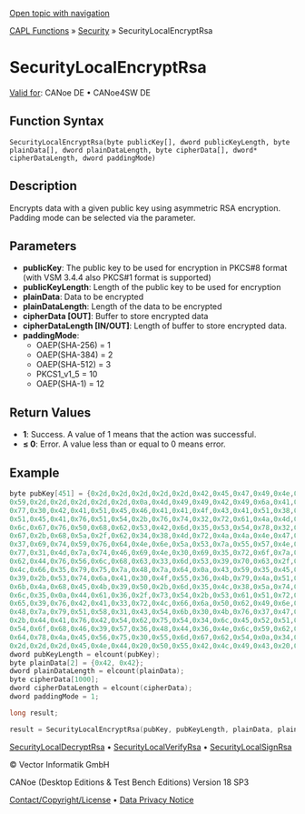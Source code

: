 [Open topic with navigation](../../../../../CANoeDEFamily.htm#Topics/CAPLFunctions/Security/Functions/CAPLfunctionSecurityLocalEncryptRsa.md)

[CAPL Functions](../../CAPLfunctions.md) » [Security](../CAPLFunctionsSecurityOverview.md) » SecurityLocalEncryptRsa

# SecurityLocalEncryptRsa

[Valid for](../../../Shared/FeatureAvailability.md): CANoe DE • CANoe4SW DE

## Function Syntax

```
SecurityLocalEncryptRsa(byte publicKey[], dword publicKeyLength, byte plainData[], dword plainDataLength, byte cipherData[], dword* cipherDataLength, dword paddingMode)
```

## Description

Encrypts data with a given public key using asymmetric RSA encryption. Padding mode can be selected via the parameter.

## Parameters

- **publicKey**: The public key to be used for encryption in PKCS#8 format (with VSM 3.4.4 also PKCS#1 format is supported)
- **publicKeyLength**: Length of the public key to be used for encryption
- **plainData**: Data to be encrypted
- **plainDataLength**: Length of the data to be encrypted
- **cipherData [OUT]**: Buffer to store encrypted data
- **cipherDataLength [IN/OUT]**: Length of buffer to store encrypted data.
- **paddingMode**:
  - OAEP(SHA-256) = 1
  - OAEP(SHA-384) = 2
  - OAEP(SHA-512) = 3
  - PKCS1_v1_5 = 10
  - OAEP(SHA-1) = 12

## Return Values

- **1**: Success. A value of 1 means that the action was successful.
- **≤ 0**: Error. A value less than or equal to 0 means error.

## Example

```c
byte pubKey[451] = {0x2d,0x2d,0x2d,0x2d,0x2d,0x42,0x45,0x47,0x49,0x4e,0x20,0x50,0x55,0x42,0x4c,0x49,0x43,0x20,0x4b,0x45,
0x59,0x2d,0x2d,0x2d,0x2d,0x2d,0x0a,0x4d,0x49,0x49,0x42,0x49,0x6a,0x41,0x4e,0x42,0x67,0x6b,0x71,0x68,0x6b,0x69,0x47,0x39,
0x77,0x30,0x42,0x41,0x51,0x45,0x46,0x41,0x41,0x4f,0x43,0x41,0x51,0x38,0x41,0x4d,0x49,0x49,0x42,0x43,0x67,0x4b,0x43,0x41,
0x51,0x45,0x41,0x76,0x51,0x54,0x2b,0x76,0x74,0x32,0x72,0x61,0x4a,0x4d,0x63,0x2b,0x56,0x35,0x5a,0x39,0x59,0x48,0x41,0x0a,
0x6c,0x67,0x76,0x50,0x68,0x62,0x53,0x42,0x6d,0x35,0x53,0x54,0x78,0x32,0x41,0x31,0x6e,0x4a,0x33,0x4d,0x53,0x39,0x79,0x77,
0x67,0x2b,0x68,0x5a,0x2f,0x62,0x34,0x38,0x4d,0x72,0x4a,0x4a,0x4e,0x47,0x4a,0x65,0x69,0x4e,0x48,0x43,0x67,0x65,0x46,0x4e,
0x37,0x69,0x74,0x59,0x76,0x64,0x4e,0x6e,0x5a,0x53,0x7a,0x55,0x57,0x4e,0x54,0x75,0x0a,0x31,0x30,0x4a,0x78,0x4b,0x43,0x43,
0x77,0x31,0x4d,0x7a,0x74,0x46,0x69,0x4e,0x30,0x69,0x35,0x72,0x6f,0x7a,0x68,0x42,0x6e,0x56,0x66,0x2b,0x54,0x6d,0x73,0x58,
0x62,0x44,0x76,0x56,0x6c,0x68,0x63,0x33,0x6d,0x53,0x39,0x70,0x63,0x2f,0x63,0x36,0x67,0x63,0x69,0x6d,0x75,0x43,0x4e,0x4a,
0x4c,0x66,0x35,0x79,0x75,0x7a,0x48,0x7a,0x64,0x0a,0x43,0x59,0x35,0x45,0x45,0x6c,0x4d,0x75,0x6a,0x4b,0x69,0x62,0x43,0x36,
0x39,0x2b,0x53,0x74,0x6a,0x41,0x30,0x4f,0x55,0x36,0x4b,0x79,0x4a,0x51,0x6e,0x36,0x7a,0x61,0x66,0x6c,0x4d,0x53,0x66,0x4a,
0x6b,0x4a,0x68,0x45,0x4b,0x39,0x50,0x2b,0x6d,0x35,0x4c,0x38,0x5a,0x74,0x46,0x59,0x78,0x4c,0x57,0x59,0x71,0x49,0x79,0x4a,
0x6c,0x35,0x0a,0x44,0x61,0x36,0x2f,0x73,0x54,0x2b,0x53,0x61,0x51,0x72,0x4a,0x34,0x68,0x37,0x46,0x76,0x6c,0x70,0x57,0x48,
0x65,0x39,0x76,0x42,0x41,0x33,0x72,0x4c,0x66,0x6a,0x50,0x62,0x49,0x6e,0x51,0x73,0x2b,0x35,0x6d,0x75,0x56,0x65,0x6e,0x52,
0x48,0x7a,0x79,0x51,0x58,0x31,0x43,0x54,0x6b,0x30,0x4b,0x76,0x37,0x47,0x55,0x45,0x31,0x34,0x73,0x0a,0x56,0x7a,0x52,0x46,
0x2b,0x44,0x41,0x76,0x42,0x54,0x62,0x75,0x54,0x34,0x6c,0x45,0x52,0x51,0x79,0x34,0x35,0x39,0x79,0x62,0x76,0x4f,0x75,0x76,
0x54,0x6f,0x68,0x46,0x39,0x57,0x36,0x48,0x44,0x36,0x4e,0x6c,0x59,0x62,0x2f,0x78,0x47,0x41,0x75,0x31,0x73,0x76,0x56,0x62,
0x64,0x78,0x4a,0x45,0x56,0x75,0x30,0x55,0x6d,0x67,0x62,0x54,0x0a,0x34,0x77,0x49,0x44,0x41,0x51,0x41,0x42,0x0a,0x2d,0x2d,
0x2d,0x2d,0x2d,0x45,0x4e,0x44,0x20,0x50,0x55,0x42,0x4c,0x49,0x43,0x20,0x4b,0x45,0x59,0x2d,0x2d,0x2d,0x2d,0x2d,0x0a};
dword pubKeyLength = elcount(pubKey);
byte plainData[2] = {0x42, 0x42};
dword plainDataLength = elcount(plainData);
byte cipherData[1000];
dword cipherDataLength = elcount(cipherData);
dword paddingMode = 1;

long result;

result = SecurityLocalEncryptRsa(pubKey, pubKeyLength, plainData, plainDataLength, cipherData, cipherDataLength, paddingMode);
```

[SecurityLocalDecryptRsa](CAPLfunctionSecurityLocalDecryptRsa.md) • [SecurityLocalVerifyRsa](CAPLfunctionSecurityLocalVerifyRSA.md) • [SecurityLocalSignRsa](CAPLfunctionSecurityLocalSignRSA.md)

© Vector Informatik GmbH

CANoe (Desktop Editions & Test Bench Editions) Version 18 SP3

[Contact/Copyright/License](../../../Shared/ContactCopyrightLicense.md) • [Data Privacy Notice](https://www.vector.com/int/en/company/get-info/privacy-policy/)
